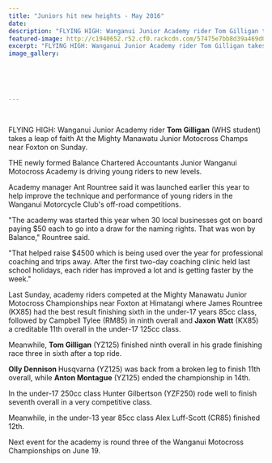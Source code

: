 ```yaml
---
title: "Juniors hit new heights - May 2016"
date: 
description: "FLYING HIGH: Wanganui Junior Academy rider Tom Gilligan takes a leap of faith At the Mighty Manawatu Junior Motocross Champs near Foxton on Sunday, Wanganui Chronicle article 26/5/16..."
featured-image: http://c1940652.r52.cf0.rackcdn.com/57475e7bb8d39a469d0015ae/Tom-Gilligan-Manawatu-Jnr-Motocross-champs-near-Foxton.Chron-26.5.16.jpg
excerpt: "FLYING HIGH: Wanganui Junior Academy rider Tom Gilligan takes a leap of faith At the Mighty Manawatu Junior Motocross Champs near Foxton on Sunday, Wanganui Chronicle article 26/5/16..."
image_gallery:
    
    
    
    
    
---
```


<p>&nbsp;</p>
<p>FLYING HIGH: Wanganui Junior Academy rider <strong>Tom Gilligan</strong> (WHS student) takes a leap of faith At the Mighty Manawatu Junior Motocross Champs near Foxton on Sunday.</p>
<p>THE newly formed Balance Chartered Accountants Junior Wanganui Motocross Academy is driving young riders to new levels.</p>
<p>Academy manager Ant Rountree said it was launched earlier this year to help improve the technique and performance of young riders in the Wanganui Motorcycle Club's off-road competitions.</p>
<p>"The academy was started this year when 30 local businesses got on board paying $50 each to go into a draw for the naming rights. That was won by Balance," Rountree said.</p>
<p>"That helped raise $4500 which is being used over the year for professional coaching and trips away. After the first two-day coaching clinic held last school holidays, each rider has improved a lot and is getting faster by the week."</p>
<p>Last Sunday, academy riders competed at the Mighty Manawatu Junior Motocross Championships near Foxton at Himatangi where James Rountree (KX85) had the best result finishing sixth in the under-17 years 85cc class, followed by Campbell Tylee (RM85) in ninth overall and <strong>Jaxon Watt</strong> (KX85) a creditable 11th overall in the under-17 125cc class.</p>
<p>Meanwhile, <strong>Tom Gilligan</strong> (YZ125) finished ninth overall in his grade finishing race three in sixth after a top ride.</p>
<p><strong>Olly Dennison </strong>Husqvarna (YZ125) was back from a broken leg to finish 11th overall, while <strong>Anton Montague</strong> (YZ125) ended the championship in 14th.</p>
<p>In the under-17 250cc class Hunter Gilbertson (YZF250) rode well to finish seventh overall in a very competitive class.</p>
<p>Meanwhile, in the under-13 year 85cc class Alex Luff-Scott (CR85) finished 12th.</p>
<p>Next event for the academy is round three of the Wanganui Motocross Championships on June 19.</p>

